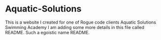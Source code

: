 # Aquatic-Solutions
This is a website I created for one of Rogue code clients Aquatic Solutions Swimming Academy
I am adding some more details in this file called README. Such a egoistic name README.
